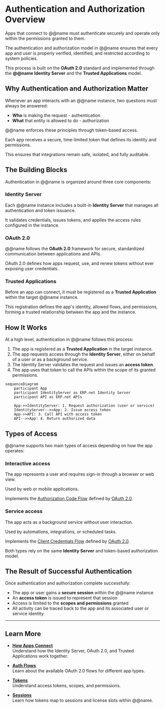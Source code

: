 # Authentication and Authorization Overview

Apps that connect to @@name must authenticate securely and operate only within the permissions granted to them.

The authentication and authorization model in @@name ensures that every app and user is properly verified, identified, and restricted according to system policies.

This process is built on the **OAuth 2.0** standard and implemented through the **@@name Identity Server** and the **Trusted Applications** model.

## Why Authentication and Authorization Matter

Whenever an app interacts with an @@name instance, two questions must always be answered:

- **Who** is making the request - authentication
- **What** that entity is allowed to do - authorization

@@name enforces these principles through token-based access.  

Each app receives a secure, time-limited token that defines its identity and permissions.

This ensures that integrations remain safe, isolated, and fully auditable.

## The Building Blocks

Authentication in @@name is organized around three core components:

### Identity Server

Each @@name instance includes a built-in **Identity Server** that manages all authentication and token issuance.  

It validates credentials, issues tokens, and applies the access rules configured in the instance.

### OAuth 2.0

@@name follows the **OAuth 2.0** framework for secure, standardized communication between applications and APIs.

OAuth 2.0 defines how apps request, use, and renew tokens without ever exposing user credentials.

### Trusted Applications

Before an app can connect, it must be registered as a **Trusted Application** within the target @@name instance.

This registration defines the app's identity, allowed flows, and permissions, forming a trusted relationship between the app and the instance.

## How It Works

At a high level, authentication in @@name follows this process:

1. The app is registered as a **Trusted Application** in the target instance.
2. The app requests access through the **Identity Server**, either on behalf of a user or as a background service.
3. The Identity Server validates the request and issues an **access token**.
4. The app uses that token to call the APIs within the scope of its granted permissions.

```mermaid
sequenceDiagram
    participant App
    participant IdentityServer as ERP.net Identity Server
    participant API as ERP.net APIs

    App->>IdentityServer: 1. Request authorization (user or service)
    IdentityServer-->>App: 2. Issue access token
    App->>API: 3. Call API with access token
    API-->>App: 4. Return authorized data
```

## Types of Access

@@name supports two main types of access depending on how the app operates:

### Interactive access

The app represents a user and requires sign-in through a browser or web view.  

Used by web or mobile applications.  

Implements the [Authorization Code Flow](https://oauth.net/2/grant-types/authorization-code/) defined by [OAuth 2.0](https://oauth.net/2/).

### Service access

The app acts as a background service without user interaction.

Used by automations, integrations, or scheduled tasks.

Implements the [Client Credentials Flow](https://oauth.net/2/grant-types/client-credentials/) defined by [OAuth 2.0](https://oauth.net/2/).

Both types rely on the same **Identity Server** and token-based authorization model.

## The Result of Successful Authentication

Once authentication and authorization complete successfully:

- The app or user gains a **secure session** within the @@name instance
- An **access token** is issued to represent that session
- Access is limited to the **scopes and permissions** granted
- All activity can be traced back to the app and its associated user or service identity

---

## Learn More

- [**How Apps Connect**](./how-apps-connect/overview.md)  
  Understand how the Identity Server, OAuth 2.0, and Trusted Applications work together.

- [**Auth Flows**](./flows/overview.md)  
  Learn about the available OAuth 2.0 flows for different app types.

- [**Tokens**](./tokens/overview.md)  
  Understand access tokens, scopes, and permissions.

- [**Sessions**](./sessions/sessions.md)  
  Learn how tokens map to sessions and license slots within @@name.
